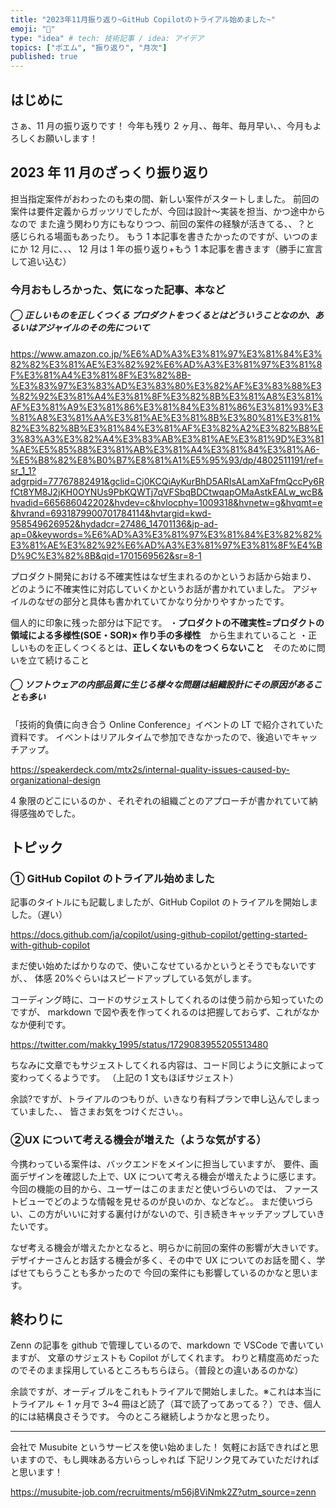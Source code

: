 ```yaml
---
title: "2023年11月振り返り~GitHub Copilotのトライアル始めました~"
emoji: "🌰"
type: "idea" # tech: 技術記事 / idea: アイデア
topics: ["ポエム", "振り返り", "月次"]
published: true
---
```


## はじめに

さぁ、11 月の振り返りです！
今年も残り 2 ヶ月、、毎年、毎月早い、、今月もよろしくお願いします！

## 2023 年 11 月のざっくり振り返り

担当指定案件がおわったのも束の間、新しい案件がスタートしました。
前回の案件は要件定義からガッツリでしたが、今回は設計〜実装を担当、かつ途中からなので
また違う関わり方にもなりつつ、前回の案件の経験が活きてる、、？と
感じられる場面もあったり。
もう 1 本記事を書きたかったのですが、いつのまにか 12 月に、、、
12 月は 1 年の振り返り+もう 1 本記事を書きます（勝手に宣言して追い込む）

### 今月おもしろかった、気になった記事、本など

##### ◯ 正しいものを正しくつくる プロダクトをつくるとはどういうことなのか、あるいはアジャイルのその先について

https://www.amazon.co.jp/%E6%AD%A3%E3%81%97%E3%81%84%E3%82%82%E3%81%AE%E3%82%92%E6%AD%A3%E3%81%97%E3%81%8F%E3%81%A4%E3%81%8F%E3%82%8B-%E3%83%97%E3%83%AD%E3%83%80%E3%82%AF%E3%83%88%E3%82%92%E3%81%A4%E3%81%8F%E3%82%8B%E3%81%A8%E3%81%AF%E3%81%A9%E3%81%86%E3%81%84%E3%81%86%E3%81%93%E3%81%A8%E3%81%AA%E3%81%AE%E3%81%8B%E3%80%81%E3%81%82%E3%82%8B%E3%81%84%E3%81%AF%E3%82%A2%E3%82%B8%E3%83%A3%E3%82%A4%E3%83%AB%E3%81%AE%E3%81%9D%E3%81%AE%E5%85%88%E3%81%AB%E3%81%A4%E3%81%84%E3%81%A6-%E5%B8%82%E8%B0%B7%E8%81%A1%E5%95%93/dp/4802511191/ref=sr_1_1?adgrpid=77767882491&gclid=Cj0KCQiAyKurBhD5ARIsALamXaFfmQccPy6RfCt8YM8J2jKH0OYNUs9PbKQWTj7qVFSbqBDCtwqapOMaAstkEALw_wcB&hvadid=665686042202&hvdev=c&hvlocphy=1009318&hvnetw=g&hvqmt=e&hvrand=6931879900701784114&hvtargid=kwd-958549626952&hydadcr=27486_14701136&jp-ad-ap=0&keywords=%E6%AD%A3%E3%81%97%E3%81%84%E3%82%82%E3%81%AE%E3%82%92%E6%AD%A3%E3%81%97%E3%81%8F%E4%BD%9C%E3%82%8B&qid=1701569562&sr=8-1

プロダクト開発における不確実性はなぜ生まれるのかというお話から始まり、
どのように不確実性に対応していくかというお話が書かれていました。
アジャイルのなぜの部分と具体も書かれていてかなり分かりやすかったです。

個人的に印象に残った部分は下記です。
・**プロダクトの不確実性=プロダクトの領域による多様性(SOE・SOR)× 作り手の多様性**　から生まれていること
・正しいものを正しくつくるとは、**正しくないものをつくらないこと**　そのために問いを立て続けること

##### ◯ ソフトウェアの内部品質に生じる様々な問題は組織設計にその原因があることも多い

「技術的負債に向き合う Online Conference」イベントの LT で紹介されていた資料です。
イベントはリアルタイムで参加できなかったので、後追いでキャッチアップ。

https://speakerdeck.com/mtx2s/internal-quality-issues-caused-by-organizational-design

4 象限のどこにいるのか 、それぞれの組織ごとのアプローチが書かれていて納得感強めでした。

## トピック

### ① GitHub Copilot のトライアル始めました

記事のタイトルにも記載しましたが、GitHub Copilot のトライアルを開始しました。（遅い）

https://docs.github.com/ja/copilot/using-github-copilot/getting-started-with-github-copilot

まだ使い始めたばかりなので、使いこなせているかというとそうでもないですが、、
体感 20%ぐらいはスピードアップしている気がします。

コーディング時に、コードのサジェストしてくれるのは使う前から知っていたのですが、
markdown で図や表を作ってくれるのは把握しておらず、これがなかなか便利です。

https://twitter.com/makky_1995/status/1729083955205513480

ちなみに文章でもサジェストしてくれる内容は、コード同じように文脈によって変わってくるようです。
（上記の 1 文もほぼサジェスト）

余談?ですが、トライアルのつもりが、いきなり有料プランで申し込んでしまっていました、、
皆さまお気をつけください。。

### ②UX について考える機会が増えた（ような気がする）

今携わっている案件は、バックエンドをメインに担当していますが、
要件、画面デザインを確認した上で、UX について考える機会が増えたように感じます。
今回の機能の目的から、ユーザーはこのままだと使いづらいのでは、
ファーストビューでどのような情報を見せるのが良いのか、などなど。。
まだ使いづらい、この方がいいに対する裏付けがないので、引き続きキャッチアップしていきたいです。

なぜ考える機会が増えたかとなると、明らかに前回の案件の影響が大きいです。
デザイナーさんとお話する機会が多く、その中で UX についてのお話を聞く、学ばせてもらうことも多かったので
今回の案件にも影響しているのかなと思います。

## 終わりに

Zenn の記事を github で管理しているので、markdown で VSCode で書いていますが、
文章のサジェストも Copilot がしてくれます。
わりと精度高めだったのでそのまま採用しているところもちらほら。（普段との違いあるのかな）

余談ですが、オーディブルをこれもトライアルで開始しました。※これは本当にトライアル ←
1 ヶ月で 3~4 冊ほど読了（耳で読了ってあってる？）でき、個人的には結構良さそうです。
今のところ継続しようかなと思ったり。

---

会社で Musubite というサービスを使い始めました！
気軽にお話できればと思いますので、もし興味ある方いらっしゃれば
下記リンク見てみていただければと思います！

https://musubite-job.com/recruitments/m56j8ViNmk2Z?utm_source=zenn
